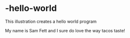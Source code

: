 # -hello-world
This illustration creates a hello world program

My name is Sam Fett and I sure do love the way tacos taste!
